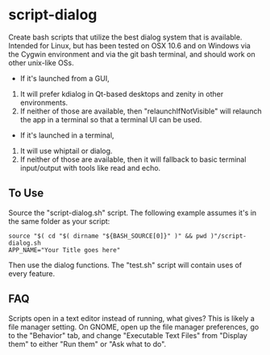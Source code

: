 script-dialog
=============

Create bash scripts that utilize the best dialog system that is available. Intended for Linux, but has been tested on OSX 10.6 and on Windows via the Cygwin environment and via the git bash terminal, and should work on other unix-like OSs.

* If it's launched from a GUI,
 1. It will prefer kdialog in Qt-based desktops and zenity in other environments.
 2. If neither of those are available, then "relaunchIfNotVisible" will relaunch the app in a terminal so that a terminal UI can be used.
* If it's launched in a terminal,
 1. It will use whiptail or dialog.
 2. If neither of those are available, then it will fallback to basic terminal input/output with tools like read and echo.

To Use
-------
Source the "script-dialog.sh" script. The following example assumes it's in the same folder as your script:

    source "$( cd "$( dirname "${BASH_SOURCE[0]}" )" && pwd )"/script-dialog.sh
    APP_NAME="Your Title goes here"

Then use the dialog functions. The "test.sh" script will contain uses of every feature.

FAQ
----
Scripts open in a text editor instead of running, what gives?
This is likely a file manager setting. On GNOME, open up the file manager preferences, go to the "Behavior" tab, and change "Executable Text Files" from "Display them" to either "Run them" or "Ask what to do".
